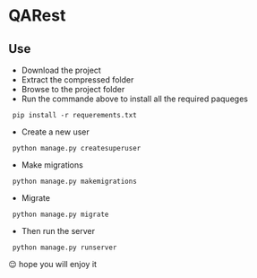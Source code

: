 # QARest

## Use

- Download the project
- Extract the compressed folder
- Browse to the project folder
- Run the commande above to install all the required paqueges

<code> pip install -r requerements.txt </code>

- Create a new user

<code> python manage.py createsuperuser </code>

- Make migrations

<code> python manage.py makemigrations </code>

- Migrate

<code> python manage.py migrate </code>

- Then run the server

<code> python manage.py runserver </code>

😌 hope you will enjoy it
